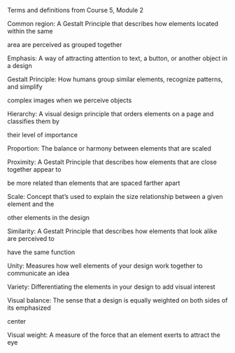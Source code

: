 Terms and definitions from Course 5, Module 2

Common region: A Gestalt Principle that describes how elements located within the same

area are perceived as grouped together

Emphasis: A way of attracting attention to text, a button, or another object in a design

Gestalt Principle: How humans group similar elements, recognize patterns, and simplify

complex images when we perceive objects

Hierarchy: A visual design principle that orders elements on a page and classifies them by

their level of importance

Proportion: The balance or harmony between elements that are scaled

Proximity: A Gestalt Principle that describes how elements that are close together appear to

be more related than elements that are spaced farther apart

Scale: Concept that’s used to explain the size relationship between a given element and the

other elements in the design

Similarity: A Gestalt Principle that describes how elements that look alike are perceived to

have the same function

Unity: Measures how well elements of your design work together to communicate an idea

Variety: Differentiating the elements in your design to add visual interest

Visual balance: The sense that a design is equally weighted on both sides of its emphasized

center

Visual weight: A measure of the force that an element exerts to attract the eye